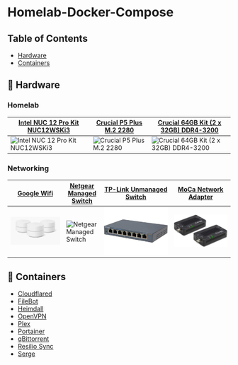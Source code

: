 # Homelab-Docker-Compose
## Table of Contents
* [Hardware](#hardware)
* [Containers](#containers)
## 🔩 Hardware
### Homelab
| [Intel NUC 12 Pro Kit NUC12WSKi3](https://www.intel.com/content/www/us/en/products/sku/121613/intel-nuc-12-pro-kit-nuc12wski3/specifications.html) | [Crucial P5 Plus M.2 2280](https://www.amazon.com/gp/product/B098WL46RS/ref=ppx_yo_dt_b_asin_title_o01_s00?ie=UTF8&th=1) | [Crucial 64GB Kit (2 x 32GB) DDR4-3200](https://static.bhphoto.com/images/images500x500/1605087322_1600343.jpg) |
| --- | --- | --- |
| ![Intel NUC 12 Pro Kit NUC12WSKi3](https://simplynuc.com/wp-content/uploads/2022/09/K-Front-Angle_Wallstreet_Slim.png) | ![Crucial P5 Plus M.2 2280](https://static.bhphoto.com/images/multiple_images/images500x500/1668449643_IMG_1570381.jpg) | ![Crucial 64GB Kit (2 x 32GB) DDR4-3200](https://static.bhphoto.com/images/images500x500/1605087322_1600343.jpg) 
### Networking
| [Google Wifi](https://store.google.com/us/product/google_wifi_2nd_gen?hl=en-US) | [Netgear Managed Switch](https://www.amazon.com/gp/product/B07PLFCQVK/ref=ppx_yo_dt_b_asin_title_o08_s00?ie=UTF8&psc=1) | [TP-Link Unmanaged Switch](https://www.amazon.com/gp/product/B00A121WN6/ref=ppx_od_dt_b_asin_title_s00?ie=UTF8&psc=1) | [MoCa Network Adapter](https://www.amazon.com/Actiontec-MoCA-Network-Adapter-Ethernet/dp/B013J7O3X0/ref=sr_1_3?dchild=1&keywords=ethernet%2Bover%2Bcoax&qid=1629947247&sr=8-3&th=1) |
| --- | --- | --- | --- |
| ![Google Wifi](https://raw.githubusercontent.com/theglus/Home-Assistant-Config/master/www/readme/network/google_wifi.jpg) | ![Netgear Managed Switch](https://m.media-amazon.com/images/I/61TAP3WjZyL._AC_SL1500_.jpg) | ![TP-Link Managed Switch](https://raw.githubusercontent.com/theglus/Home-Assistant-Config/master/www/readme/network/switch.jpg) | ![MoCa Network Adapter](https://raw.githubusercontent.com/theglus/Home-Assistant-Config/master/www/readme/network/coax.jpg) 
## 🫙 Containers
* [Cloudflared](https://hub.docker.com/r/cloudflare/cloudflared)
* [FileBot](https://hub.docker.com/r/jlesage/filebot)
* [Heimdall](https://docs.linuxserver.io/images/docker-heimdall)
* [OpenVPN](https://hub.docker.com/r/dperson/openvpn-client)
* [Plex](https://docs.linuxserver.io/images/docker-plex)
* [Portainer](https://hub.docker.com/r/portainer/portainer-ce)
* [qBittorrent](https://docs.linuxserver.io/images/docker-qbittorrent)
* [Resilio Sync](https://docs.linuxserver.io/images/docker-resilio-sync)
* [Serge](https://github.com/nsarrazin/serge)

